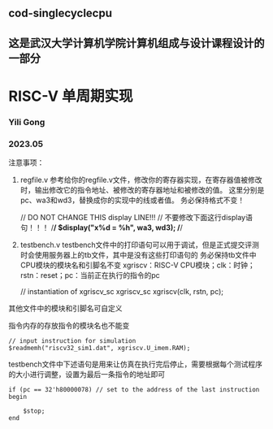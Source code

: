## cod-singlecyclecpu
## 这是武汉大学计算机学院计算机组成与设计课程设计的一部分
# RISC-V 单周期实现
### Yili Gong
### 2023.05

注意事项：
1. regfile.v
参考给你的regfile.v文件，修改你的寄存器实现，在寄存器值被修改时，输出修改它的指令地址、被修改的寄存器地址和被修改的值。
这里分别是pc、wa3和wd3，替换成你的实现中的线或者值。
务必保持格式不变！

	// DO NOT CHANGE THIS display LINE!!!
	// 不要修改下面这行display语句！！！
	/**********************************************************************/
    	$display("x%d = %h", wa3, wd3);
	/**********************************************************************/

2. testbench.v
testbench文件中的打印语句可以用于调试，但是正式提交评测时会使用服务器上的tb文件，其中是没有这些打印语句的
务必保持tb文件中CPU模块的模块名和引脚名不变
xgriscv：RISC-V CPU模块；clk：时钟；rstn：reset；pc：当前正在执行的指令的pc

   // instantiation of xgriscv_sc
   xgriscv_sc xgriscv(clk, rstn, pc);

其他文件中的模块和引脚名可自定义

指令内存的存放指令的模块名也不能变

    // input instruction for simulation
    $readmemh("riscv32_sim1.dat", xgriscv.U_imem.RAM);

testbench文件中下述语句是用来让仿真在执行完后停止，需要根据每个测试程序的大小进行调整，设置为最后一条指令的地址即可

	if (pc == 32'h80000078) // set to the address of the last instruction
    begin

    	$stop;
    end
